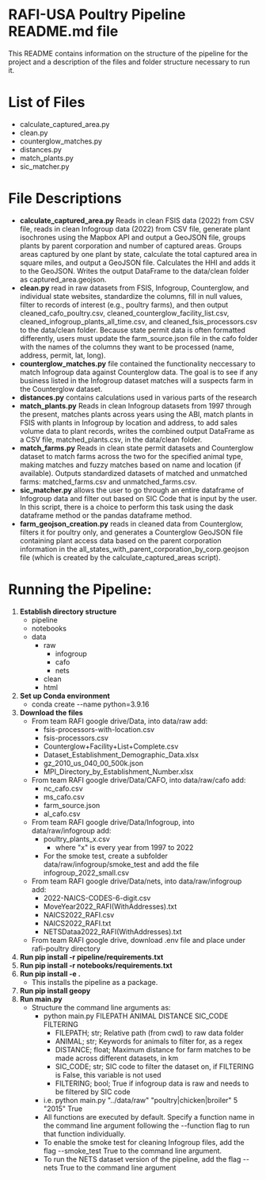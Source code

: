 # RAFI-USA Poultry Pipeline README.md file

This README contains information on the structure of the pipeline for the project and a description of the files and folder structure necessary to run it. 

# List of Files

- calculate_captured_area.py
- clean.py
- counterglow_matches.py
- distances.py
- match_plants.py
- sic_matcher.py

# File Descriptions

- **calculate_captured_area.py** Reads in clean FSIS data (2022) from CSV file, reads in clean Infogroup data (2022) from CSV file, generate plant isochrones using the Mapbox API and output a GeoJSON file, groups plants by parent corporation and number of captured areas. Groups areas captured by one plant by state, calculate the total captured area in square miles, and output a GeoJSON file. Calculates the HHI and adds it to the GeoJSON. Writes the output DataFrame to the data/clean folder as captured_area.geojson.
- **clean.py** read in raw datasets from FSIS, Infogroup, Counterglow, and individual state websites, standardize the columns, fill in null values, filter to records of interest (e.g., poultry farms), and then output cleaned_cafo_poultry.csv, cleaned_counterglow_facility_list.csv, cleaned_infogroup_plants_all_time.csv, and cleaned_fsis_processors.csv to the data/clean folder. Because state permit data is often formatted differently, users must update the farm_source.json file in the cafo folder with the names of the columns they want to be processed (name, address, permit, lat, long).
- **counterglow_matches.py** file contained the functionality neccessary to match Infogroup data against Counterglow data. The goal is to see if any business listed in the Infogroup dataset matches will a suspects farm in the Counterglow dataset.
- **distances.py** contains calculations used in various parts of the research
- **match_plants.py** Reads in clean Infogroup datasets from 1997 through the present, matches plants across years using the ABI, match plants in FSIS with plants in Infogroup by location and address, to add sales volume data to plant records, writes the combined output DataFrame as a CSV file, matched_plants.csv, in the data/clean folder.
- **match_farms.py** Reads in clean state permit datasets and Counterglow dataset to match farms across the two for the specified animal type, making matches and fuzzy matches based on name and location (if available). Outputs standardized datasets of matched and unmatched farms: matched_farms.csv and unmatched_farms.csv.
- **sic_matcher.py** allows the user to go through an entire dataframe of Infogroup data and filter out based on SIC Code that is input by the user. In this script, there is a choice to perform this task using the dask dataframe method or the pandas dataframe method.
- **farm_geojson_creation.py** reads in cleaned data from Counterglow, filters it for poultry only, and generates a Counterglow GeoJSON file containing plant access data based on the parent corporation information in the all_states_with_parent_corporation_by_corp.geojson file (which is created by the calculate_captured_areas script).


# Running the Pipeline:
1. **Establish directory structure** 
    - pipeline
   - notebooks
   - data
      - raw
         - infogroup
         - cafo
         - nets
      - clean
      - html
2. **Set up Conda environment**
   - conda create --name <myenv> python=3.9.16
3. **Download the files**
   - From team RAFI google drive/Data, into data/raw add:
     - fsis-processors-with-location.csv
     - fsis-processors.csv
     - Counterglow+Facility+List+Complete.csv
     - Dataset_Establishment_Demographic_Data.xlsx
     - gz_2010_us_040_00_500k.json
     - MPI_Directory_by_Establishment_Number.xlsx
   - From team RAFI google drive/Data/CAFO, into data/raw/cafo add:
     - nc_cafo.csv
     - ms_cafo.csv
     - farm_source.json
     - al_cafo.csv
   - From team RAFI google drive/Data/Infogroup, into data/raw/infogroup add:
     - poultry_plants_x.csv
       - where "x" is every year from 1997 to 2022
     - For the smoke test, create a subfolder data/raw/infogroup/smoke_test and add the file infogroup_2022_small.csv
   - From team RAFI google drive/Data/nets, into data/raw/infogroup add:
      - 2022-NAICS-CODES-6-digit.csv
      - MoveYear2022_RAFI(WithAddresses).txt
      - NAICS2022_RAFI.csv
      - NAICS2022_RAFI.txt
      - NETSDataa2022_RAFI(WithAddresses).txt
   - From team RAFI google drive, download .env file and place under rafi-poultry directory
4. **Run pip install -r pipeline/requirements.txt**
5. **Run pip install -r notebooks/requirements.txt**
6. **Run pip install -e .**
   - This installs the pipeline as a package.
7. **Run pip install geopy**
8. **Run main.py**
   - Structure the command line arguments as:
     - python main.py FILEPATH ANIMAL DISTANCE SIC_CODE FILTERING
       - FILEPATH; str; Relative path (from cwd) to raw data folder
       - ANIMAL; str; Keywords for animals to filter for, as a regex
       - DISTANCE; float; Maximum distance for farm matches to be made across different datasets, in km
       - SIC_CODE; str; SIC code to filter the dataset on, if FILTERING is False, this variable is not used
       - FILTERING; bool; True if infogroup data is raw and needs to be filtered by SIC code
     - i.e. python main.py "../data/raw" "poultry|chicken|broiler" 5 "2015" True
     - All functions are executed by default. Specify a function name in the command line argument following the --function flag to run that function individually.
     - To enable the smoke test for cleaning Infogroup files, add the flag --smoke_test True to the command line argument.
     - To run the NETS dataset version of the pipeline, add the flag --nets True to the command line argument